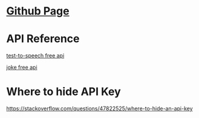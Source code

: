 # [Github Page](https://raynescofield.github.io/joke-teller/)
# API Reference
[test-to-speech free api](https://rapidapi.com/voicerss/api/text-to-speech-1)

[joke free api](https://sv443.net/jokeapi/v2/)
# Where to hide API Key
https://stackoverflow.com/questions/47822525/where-to-hide-an-api-key

